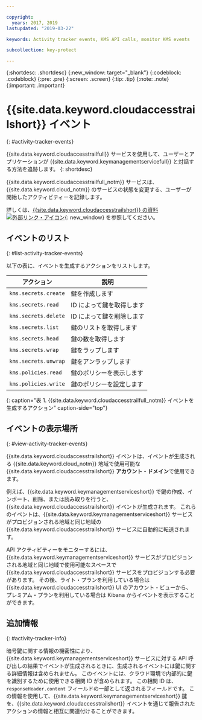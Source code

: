 ```yaml
---

copyright:
  years: 2017, 2019
lastupdated: "2019-03-22"

keywords: Activity tracker events, KMS API calls, monitor KMS events

subcollection: key-protect

---
```


{:shortdesc: .shortdesc}
{:new_window: target="_blank"}
{:codeblock: .codeblock}
{:pre: .pre}
{:screen: .screen}
{:tip: .tip}
{:note: .note}
{:important: .important}

# {{site.data.keyword.cloudaccesstrailshort}} イベント
{: #activity-tracker-events}

{{site.data.keyword.cloudaccesstrailfull}} サービスを使用して、ユーザーとアプリケーションが {{site.data.keyword.keymanagementservicefull}} と対話する方法を追跡します。 
{: shortdesc}

{{site.data.keyword.cloudaccesstrailfull_notm}} サービスは、{{site.data.keyword.cloud_notm}} のサービスの状態を変更する、ユーザーが開始したアクティビティーを記録します。 

詳しくは、[{{site.data.keyword.cloudaccesstrailshort}} の資料 ![外部リンク・アイコン](../../icons/launch-glyph.svg "外部リンク・アイコン")](/docs/services/cloud-activity-tracker?topic=cloud-activity-tracker-getting-started-with-cla){: new_window} を参照してください。

## イベントのリスト
{: #list-activity-tracker-events}

以下の表に、イベントを生成するアクションをリストします。

| アクション               | 説明                 |
| -------------------- | --------------------------- |
| `kms.secrets.create` | 鍵を作成します                |
| `kms.secrets.read`   | ID によって鍵を取得します        |
| `kms.secrets.delete` | ID によって鍵を削除します          |
| `kms.secrets.list`   | 鍵のリストを取得します     |
| `kms.secrets.head`   | 鍵の数を取得します |
| `kms.secrets.wrap`   | 鍵をラップします                  |
| `kms.secrets.unwrap` | 鍵をアンラップします                |
| `kms.policies.read`  | 鍵のポリシーを表示します     |
| `kms.policies.write` | 鍵のポリシーを設定します      |
{: caption="表 1. {{site.data.keyword.cloudaccesstrailfull_notm}} イベントを生成するアクション" caption-side="top"}

## イベントの表示場所
{: #view-activity-tracker-events}

<!-- Option 2: Add the following sentence if your service sends events to the account domain. -->

{{site.data.keyword.cloudaccesstrailshort}} イベントは、イベントが生成される {{site.data.keyword.cloud_notm}} 地域で使用可能な {{site.data.keyword.cloudaccesstrailshort}} **アカウント・ドメイン**で使用できます。

例えば、{{site.data.keyword.keymanagementserviceshort}} で鍵の作成、インポート、削除、または読み取りを行うと、{{site.data.keyword.cloudaccesstrailshort}} イベントが生成されます。 これらのイベントは、{{site.data.keyword.keymanagementserviceshort}} サービスがプロビジョンされる地域と同じ地域の {{site.data.keyword.cloudaccesstrailshort}} サービスに自動的に転送されます。

API アクティビティーをモニターするには、{{site.data.keyword.keymanagementserviceshort}} サービスがプロビジョンされる地域と同じ地域で使用可能なスペースで {{site.data.keyword.cloudaccesstrailshort}} サービスをプロビジョンする必要があります。 その後、ライト・プランを利用している場合は {{site.data.keyword.cloudaccesstrailshort}} UI のアカウント・ビューから、プレミアム・プランを利用している場合は Kibana からイベントを表示することができます。

## 追加情報
{: #activity-tracker-info}

暗号鍵に関する情報の機密性により、{{site.data.keyword.keymanagementserviceshort}} サービスに対する API 呼び出しの結果でイベントが生成されるときに、生成されるイベントには鍵に関する詳細情報は含められません。 このイベントには、クラウド環境で内部的に鍵を識別するために使用できる相関 ID が含められます。 この相関 ID は、`responseHeader.content` フィールドの一部として返されるフィールドです。 この情報を使用して、{{site.data.keyword.keymanagementserviceshort}} 鍵を、{{site.data.keyword.cloudaccesstrailshort}} イベントを通じて報告されたアクションの情報と相互に関連付けることができます。
